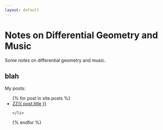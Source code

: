 ```yaml
---
layout: default
---
```


# Notes on Differential Geometry and Music

Some notes on differential geometry and music.


## blah
My posts:
<ul>
  {% for post in site.posts %}
    <li>
      <a href="{{ post.url | relative_url }}">ZZ{{ post.title }}</a>

    </li>
  {% endfor %}
</ul>


